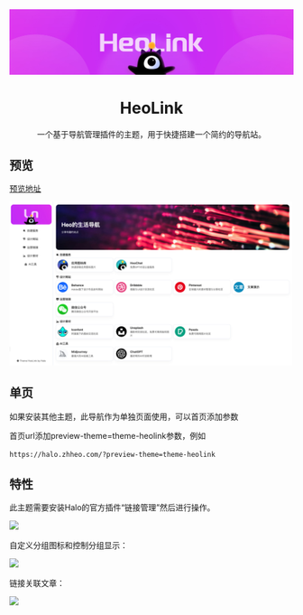 <div align="center">
    <a href="https://halo.zhheo.com/" target="_blank" rel="noopener noreferrer">
        <img src="/imgs/st.jpg" alt="icon"/>
    </a>
    <h1 align="center">HeoLink</h1>
    <span>一个基于导航管理插件的主题，用于快捷搭建一个简约的导航站。</span>
</div>

## 预览

[预览地址](https://halo.zhheo.com/)

![](/imgs/quickshot.jpg)

## 单页

如果安装其他主题，此导航作为单独页面使用，可以首页添加参数

首页url添加preview-theme=theme-heolink参数，例如

`https://halo.zhheo.com/?preview-theme=theme-heolink`

## 特性

此主题需要安装Halo的官方插件“链接管理”然后进行操作。

![](https://img.zhheo.com/i/2024/05/27/66540be183142.webp)

自定义分组图标和控制分组显示：

![](https://img.zhheo.com/i/2024/05/27/66540c31be796.webp)

链接关联文章：

![](https://img.zhheo.com/i/2024/05/27/66540c7029c2f.webp)